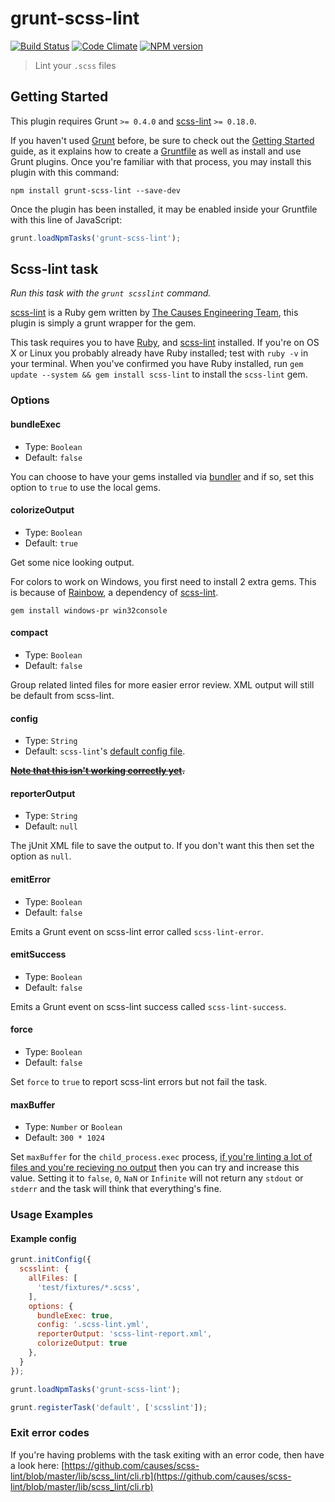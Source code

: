 # grunt-scss-lint
[![Build Status](https://travis-ci.org/ahmednuaman/grunt-scss-lint.png?branch=master)](https://travis-ci.org/ahmednuaman/grunt-scss-lint) [![Code Climate](https://codeclimate.com/github/ahmednuaman/grunt-scss-lint.png)](https://codeclimate.com/github/ahmednuaman/grunt-scss-lint) [![NPM version](https://badge.fury.io/js/grunt-scss-lint.png)](http://badge.fury.io/js/grunt-scss-lint)

> Lint your `.scss` files

## Getting Started
This plugin requires Grunt `>= 0.4.0` and [scss-lint](https://github.com/causes/scss-lint) `>= 0.18.0`.

If you haven't used [Grunt](http://gruntjs.com/) before, be sure to check out the [Getting Started](http://gruntjs.com/getting-started) guide, as it explains how to create a [Gruntfile](http://gruntjs.com/sample-gruntfile) as well as install and use Grunt plugins. Once you're familiar with that process, you may install this plugin with this command:

```shell
npm install grunt-scss-lint --save-dev
```

Once the plugin has been installed, it may be enabled inside your Gruntfile with this line of JavaScript:

```js
grunt.loadNpmTasks('grunt-scss-lint');
```

## Scss-lint task
_Run this task with the `grunt scsslint` command._

[scss-lint](https://github.com/causes/scss-lint) is a Ruby gem written by [The Causes Engineering Team](https://github.com/causes), this plugin is simply a grunt wrapper for the gem.

This task requires you to have [Ruby](http://www.ruby-lang.org/en/downloads/), and [scss-lint](https://github.com/causes/scss-lint#installation) installed. If you're on OS X or Linux you probably already have Ruby installed; test with `ruby -v` in your terminal. When you've confirmed you have Ruby installed, run `gem update --system && gem install scss-lint` to install the `scss-lint` gem.

### Options

#### bundleExec

- Type: `Boolean`
- Default: `false`

You can choose to have your gems installed via [bundler](http://bundler.io) and if so, set this option to `true` to use the local gems.

#### colorizeOutput

- Type: `Boolean`
- Default: `true`

Get some nice looking output.

For colors to work on Windows, you first need to install 2 extra gems. This is because  of [Rainbow](https://github.com/sickill/rainbow#windows-support), a dependency of [scss-lint](https://github.com/causes/scss-lint).

    gem install windows-pr win32console

#### compact

- Type: `Boolean`
- Default: `false`

Group related linted files for more easier error review. XML output will still be default from scss-lint.

#### config

- Type: `String`
- Default: `scss-lint`'s [default config file](https://github.com/causes/scss-lint/blob/master/config/default.yml).

~~**[Note that this isn't working correctly yet](https://github.com/causes/scss-lint/issues/46).**~~

#### reporterOutput

- Type: `String`
- Default: `null`

The jUnit XML file to save the output to. If you don't want this then set the option as `null`.

#### emitError
- Type: `Boolean`
- Default: `false`

Emits a Grunt event on scss-lint error called `scss-lint-error`.

#### emitSuccess
- Type: `Boolean`
- Default: `false`

Emits a Grunt event on scss-lint success called `scss-lint-success`.

#### force

- Type: `Boolean`
- Default: `false`

Set `force` to `true` to report scss-lint errors but not fail the task.

#### maxBuffer

- Type: `Number` or `Boolean`
- Default: `300 * 1024`

Set `maxBuffer` for the `child_process.exec` process, [if you're linting a lot of files and you're recieving no output](https://github.com/ahmednuaman/grunt-scss-lint/issues/63) then you can try and increase this value. Setting it to `false`, `0`, `NaN` or `Infinite` will not return any `stdout` or `stderr` and the task will think that everything's fine.

### Usage Examples

#### Example config

```javascript
grunt.initConfig({
  scsslint: {
    allFiles: [
      'test/fixtures/*.scss',
    ],
    options: {
      bundleExec: true,
      config: '.scss-lint.yml',
      reporterOutput: 'scss-lint-report.xml',
      colorizeOutput: true
    },
  }
});

grunt.loadNpmTasks('grunt-scss-lint');

grunt.registerTask('default', ['scsslint']);
```

### Exit error codes
If you're having problems with the task exiting with an error code, then have a look here: [https://github.com/causes/scss-lint/blob/master/lib/scss_lint/cli.rb](https://github.com/causes/scss-lint/blob/master/lib/scss_lint/cli.rb)

